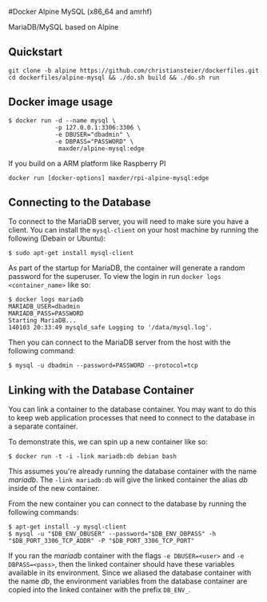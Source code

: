 #Docker Alpine MySQL (x86_64 and amrhf)

MariaDB/MySQL based on Alpine

## Quickstart
```
git clone -b alpine https://github.com/christiansteier/dockerfiles.git
cd dockerfiles/alpine-mysql && ./do.sh build && ./do.sh run
````
## Docker image usage

``` shell
$ docker run -d --name mysql \
             -p 127.0.0.1:3306:3306 \
             -e DBUSER="dbadmin" \
             -e DBPASS="PASSWORD" \
              maxder/alpine-mysql:edge
```

If you build on a ARM platform like Raspberry PI
```
docker run [docker-options] maxder/rpi-alpine-mysql:edge
```

## Connecting to the Database

To connect to the MariaDB server, you will need to make sure you have a client.
You can install the `mysql-client` on your host machine by running the
following (Debain or Ubuntu):

``` shell
$ sudo apt-get install mysql-client
```

As part of the startup for MariaDB, the container will generate a random
password for the superuser.  To view the login in run `docker logs
<container_name>` like so:

``` shell
$ docker logs mariadb
MARIADB_USER=dbadmin
MARIADB_PASS=PASSWORD
Starting MariaDB...
140103 20:33:49 mysqld_safe Logging to '/data/mysql.log'.
```

Then you can connect to the MariaDB server from the host with the following
command:

``` shell
$ mysql -u dbadmin --password=PASSWORD --protocol=tcp
```

## Linking with the Database Container

You can link a container to the database container.  You may want to do this to
keep web application processes that need to connect to the database in
a separate container.

To demonstrate this, we can spin up a new container like so:

``` shell
$ docker run -t -i -link mariadb:db debian bash
```

This assumes you're already running the database container with the name
*mariadb*.  The `-link mariadb:db` will give the linked container the alias
*db* inside of the new container.

From the new container you can connect to the database by running the following
commands:

``` shell
$ apt-get install -y mysql-client
$ mysql -u "$DB_ENV_DBUSER" --password="$DB_ENV_DBPASS" -h "$DB_PORT_3306_TCP_ADDR" -P "$DB_PORT_3306_TCP_PORT"
```

If you ran the *mariadb* container with the flags `-e DBUSER=<user>` and `-e
DBPASS=<pass>`, then the linked container should have these variables available
in its environment.  Since we aliased the database container with the name
*db*, the environment variables from the database container are copied into the
linked container with the prefix `DB_ENV_`.
